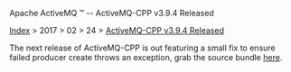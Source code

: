 Apache ActiveMQ ™ -- ActiveMQ-CPP v3.9.4 Released 

[Index](../../../index.html) > 2017 > 02 > 24 > [ActiveMQ-CPP v3.9.4 Released](activemq-cpp-v394-released.html)

The next release of ActiveMQ-CPP is out featuring a small fix to ensure failed producer create throws an exception, grab the source bundle [here](http://activemq.apache.org/cms/activemq-cpp-394-release.html).

